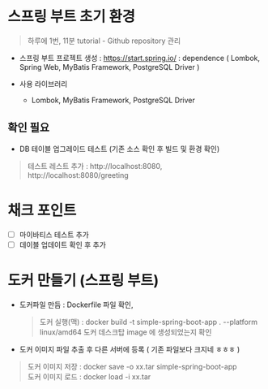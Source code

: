# 스프링 부트 초기 환경 
> 하루에 1번, 11분 tutorial - Github repository 관리

- 스프링 부트 프로젝트 생성 : https://start.spring.io/
 : dependence ( Lombok, Spring Web, MyBatis Framework, PostgreSQL Driver )

- 사용 라이브러리 
  - Lombok, MyBatis Framework, PostgreSQL Driver


## 확인 필요
- DB 테이블 업그레이드 테스트 (기존 소스 확인 후 빌드 및 환경 확인)
 > 테스트 레스트 추가 : http://localhost:8080, http://localhost:8080/greeting

# 채크 포인트 
- [ ] 마이바티스 테스트 추가 
- [ ] 데이블 업데이트 확인 후 추가 

# 도커 만들기 (스프링 부트)
- 도커파일 만듬 : Dockerfile 파일 확인, 
  > 도커 실행(맥) :  docker build -t simple-spring-boot-app . --platform linux/amd64
  > 도커 데스크탑 image 에 생성되었는지 확인 

- 도커 이미지 파일 추출 후 다른 서버에 등록 ( 기존 파일보다 크지네 ㅎㅎㅎ )
 > 도커 이미지 저장 : docker save -o xx.tar simple-spring-boot-app         
 > 도커 이미지 로드 : docker load -i xx.tar 
